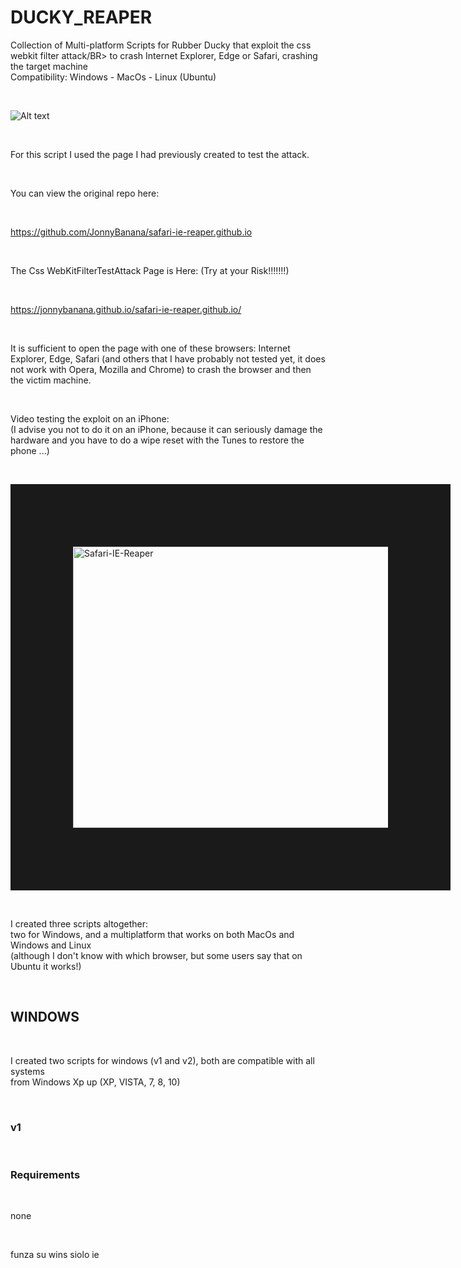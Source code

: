 # DUCKY_REAPER

Collection of Multi-platform Scripts for Rubber Ducky that exploit the css webkit filter attack/BR>
to crash Internet Explorer, Edge or Safari, crashing the target machine </BR>
Compatibility: Windows - MacOs - Linux (Ubuntu)

</BR>


![Alt text](https://raw.githubusercontent.com/JonnyBanana/DUCKY_REAPER/master/img/img1.JPG)


</BR>

For this script I used the page I had previously created to test the attack.

</BR>

You can view the original repo here:

</BR>

https://github.com/JonnyBanana/safari-ie-reaper.github.io


</BR>


The Css WebKitFilterTestAttack Page is Here: (Try at your Risk!!!!!!!)

</BR>

https://jonnybanana.github.io/safari-ie-reaper.github.io/

</BR>

It is sufficient to open the page with one of these browsers: Internet Explorer, Edge, Safari (and others that I have probably not tested yet, it does not work with Opera, Mozilla and Chrome)
to crash the browser and then the victim machine.

</BR>

Video testing the exploit on an iPhone:
</BR>
(I advise you not to do it on an iPhone, because it can seriously damage the hardware and you have to do a wipe reset with the Tunes to restore the phone ...)

</BR>

<a href="https://www.youtube.com/watch?v=G1jr4DVWg8s
" target="_blank"><img src="https://raw.githubusercontent.com/JonnyBanana/safari-ie-reaper.github.io/master/img/css-webkit-filter-yt.JPG" 
alt="Safari-IE-Reaper" width="600" height="450" border="100" /></a> 

</BR>


I created three scripts altogether:</BR>
two for Windows, and a multiplatform that works on both MacOs and Windows and Linux </BR>
(although I don't know with which browser, but some users say that on Ubuntu it works!)

</BR>

<H2>WINDOWS</H2>

</BR>

I created two scripts for windows (v1 and v2), both are compatible with all systems</BR>
from Windows Xp up (XP, VISTA, 7, 8, 10)

</BR>

<H3>v1</H3>

</BR>

<H3>Requirements</H3>

</BR>

none

</BR>









funza su wins siolo ie 


